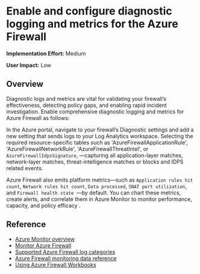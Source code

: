 #  Enable and configure diagnostic logging and metrics for the Azure Firewall

**Implementation Effort:** Medium

**User Impact:** Low

## Overview

Diagnostic logs and metrics are vital for validating your firewall’s effectiveness, detecting policy gaps, and enabling rapid incident investigation. Enable comprehensive diagnostic logging and metrics for Azure Firewall as follows:

In the Azure portal, navigate to your firewall’s Diagnostic settings and add a new setting that sends logs to your Log Analytics workspace. Selecting the required resource-specific tables such as  'AzureFirewallApplicationRule', 'AzureFirewallNetworkRule', 'AzureFirewallThreatIntel', or `AzureFirewallIdpsSignature`, —capturing all application-layer matches, network-layer matches, threat-intelligence matches or blocks and IDPS related events.

Azure Firewall also emits platform metrics—such as `Application rules hit count`, `Network rules hit count`, `Data processed`, `SNAT port utilization`, and `Firewall health state `—by default. You can chart these metrics, create alerts, and correlate them in Azure Monitor to monitor performance, capacity, and policy efficacy .

## Reference

* [Azure Monitor overview](https://learn.microsoft.com/en-us/azure/azure-monitor/fundamentals/overview)
* [Monitor Azure Firewall](https://learn.microsoft.com/en-us/azure/firewall/monitor-firewall)
* [Supported Azure Firewall log categories](https://learn.microsoft.com/en-us/azure/azure-monitor/reference/supported-logs/microsoft-network-azurefirewalls-logs)
* [Azure Firewall monitoring data reference](https://learn.microsoft.com/en-us/azure/firewall/monitor-firewall-reference)
* [Using Azure Firewall Workbooks](https://learn.microsoft.com/en-us/azure/firewall/firewall-workbook)


